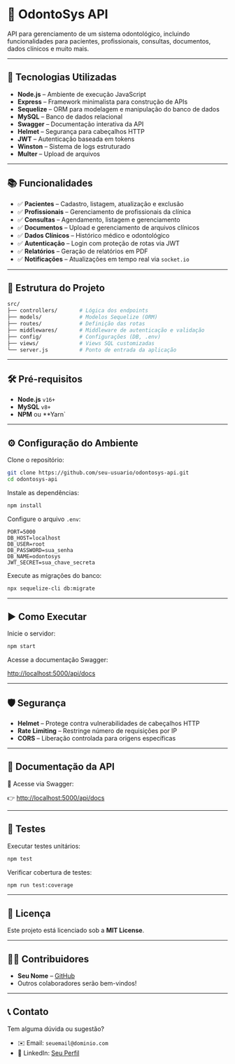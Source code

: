 
# 🦷 OdontoSys API

API para gerenciamento de um sistema odontológico, incluindo funcionalidades para pacientes, profissionais, consultas, documentos, dados clínicos e muito mais.

---

## 🚀 Tecnologias Utilizadas

- **Node.js** – Ambiente de execução JavaScript
- **Express** – Framework minimalista para construção de APIs
- **Sequelize** – ORM para modelagem e manipulação do banco de dados
- **MySQL** – Banco de dados relacional
- **Swagger** – Documentação interativa da API
- **Helmet** – Segurança para cabeçalhos HTTP
- **JWT** – Autenticação baseada em tokens
- **Winston** – Sistema de logs estruturado
- **Multer** – Upload de arquivos

---

## 📚 Funcionalidades

- ✅ **Pacientes** – Cadastro, listagem, atualização e exclusão
- ✅ **Profissionais** – Gerenciamento de profissionais da clínica
- ✅ **Consultas** – Agendamento, listagem e gerenciamento
- ✅ **Documentos** – Upload e gerenciamento de arquivos clínicos
- ✅ **Dados Clínicos** – Histórico médico e odontológico
- ✅ **Autenticação** – Login com proteção de rotas via JWT
- ✅ **Relatórios** – Geração de relatórios em PDF
- ✅ **Notificações** – Atualizações em tempo real via `socket.io`

---

## 📂 Estrutura do Projeto

```bash
src/
├── controllers/       # Lógica dos endpoints
├── models/            # Modelos Sequelize (ORM)
├── routes/            # Definição das rotas
├── middlewares/       # Middleware de autenticação e validação
├── config/            # Configurações (DB, .env)
├── views/             # Views SQL customizadas
└── server.js          # Ponto de entrada da aplicação
```

---

## 🛠️ Pré-requisitos

- **Node.js** `v16+`
- **MySQL** `v8+`
- **NPM** ou **Yarn`

---

## ⚙️ Configuração do Ambiente

Clone o repositório:

```bash
git clone https://github.com/seu-usuario/odontosys-api.git
cd odontosys-api
```

Instale as dependências:

```bash
npm install
```

Configure o arquivo `.env`:

```env
PORT=5000
DB_HOST=localhost
DB_USER=root
DB_PASSWORD=sua_senha
DB_NAME=odontosys
JWT_SECRET=sua_chave_secreta
```

Execute as migrações do banco:

```bash
npx sequelize-cli db:migrate
```

---

## ▶️ Como Executar

Inicie o servidor:

```bash
npm start
```

Acesse a documentação Swagger:

[http://localhost:5000/api/docs](http://localhost:5000/api/docs)

---

## 🛡️ Segurança

- **Helmet** – Protege contra vulnerabilidades de cabeçalhos HTTP
- **Rate Limiting** – Restringe número de requisições por IP
- **CORS** – Liberação controlada para origens específicas

---

## 📝 Documentação da API

📖 Acesse via Swagger:

👉 [http://localhost:5000/api/docs](http://localhost:5000/api/docs)

---

## 🧪 Testes

Executar testes unitários:

```bash
npm test
```

Verificar cobertura de testes:

```bash
npm run test:coverage
```

---

## 📄 Licença

Este projeto está licenciado sob a **MIT License**.

---

## 👨‍💻 Contribuidores

- **Seu Nome** – [GitHub](https://github.com/seu-usuario)
- Outros colaboradores serão bem-vindos!

---

## 📞 Contato

Tem alguma dúvida ou sugestão?

- ✉️ Email: `seuemail@dominio.com`  
- 💼 LinkedIn: [Seu Perfil](https://linkedin.com/in/seu-perfil)
